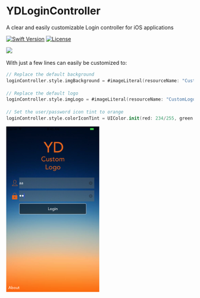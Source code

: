 # YDLoginController
A clear and easily customizable Login controller for iOS applications

[![Swift Version](https://img.shields.io/badge/swift-3.1-orange.svg)](https://swift.org/)
[![License](https://img.shields.io/badge/License-MIT-blue.svg)](LICENSE)

<img src="screenshot1.png" width="250">

With just a few lines can easily be customized to: 
```swift
// Replace the default background
loginController.style.imgBackground = #imageLiteral(resourceName: "CustomBackground")
		
// Replace the default logo
loginController.style.imgLogo = #imageLiteral(resourceName: "CustomLogo")
		
// Set the user/password icon tint to orange
loginController.style.colorIconTint = UIColor.init(red: 234/255, green: 120/255, blue: 37/255, alpha: 1)
``` 
<img src="screenshot2.png" width="250">
